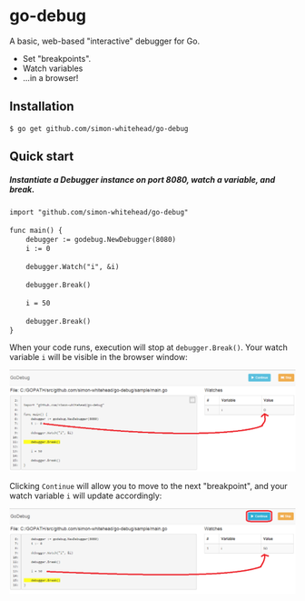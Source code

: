 go-debug
========

A basic, web-based "interactive" debugger for Go.

* Set "breakpoints".
* Watch variables
* ...in a browser!

## Installation

    $ go get github.com/simon-whitehead/go-debug

## Quick start

##### Instantiate a Debugger instance on port 8080, watch a variable, and break.

```
import "github.com/simon-whitehead/go-debug"

func main() {
    debugger := godebug.NewDebugger(8080)
    i := 0
    
    debugger.Watch("i", &i)
    
    debugger.Break()
    
    i = 50
    
    debugger.Break()
}
```

When your code runs, execution will stop at `debugger.Break()`. Your watch variable `i` will be visible in the browser window:

![Breakpoint #1](https://raw.githubusercontent.com/simon-whitehead/go-debug/master/sample/img/breakpoint1.png)

Clicking `Continue` will allow you to move to the next "breakpoint", and your watch variable `i` will update accordingly:

![Breakpoint #2](https://raw.githubusercontent.com/simon-whitehead/go-debug/master/sample/img/breakpoint2.png)
